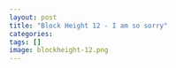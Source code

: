 ```yaml
---
layout: post
title: "Block Height 12 - I am so sorry"
categories: 
tags: []
image: blockheight-12.png
---
```



